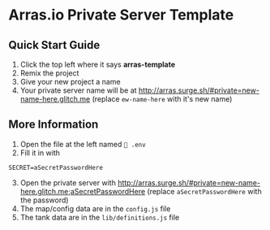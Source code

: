 # Arras.io Private Server Template

## Quick Start Guide

1. Click the top left where it says **arras-template**
2. Remix the project
3. Give your new project a name
4. Your private server name will be at <http://arras.surge.sh/#private=new-name-here.glitch.me> (replace `ew-name-here` with it's new name)

## More Information

1. Open the file at the left named `🔑 .env`
2. Fill it in with
```
SECRET=aSecretPasswordHere
```
3. Open the private server with <http://arras.surge.sh/#private=new-name-here.glitch.me;aSecretPasswordHere> (replace `aSecretPasswordHere` with the password)
4. The map/config data are in the `config.js` file
5. The tank data are in the `lib/definitions.js` file